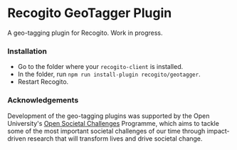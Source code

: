 # Recogito GeoTagger Plugin

A geo-tagging plugin for Recogito. Work in progress.

### Installation

- Go to the folder where your `recogito-client` is installed.
- In the folder, run `npm run install-plugin recogito/geotagger`.
- Restart Recogito.

### Acknowledgements

Development of the geo-tagging plugins was supported by the Open University's [Open Societal Challenges](https://societal-challenges.open.ac.uk/) Programme, which aims to tackle some of the most important societal challenges of our time through impact-driven research that will transform lives and drive societal change.